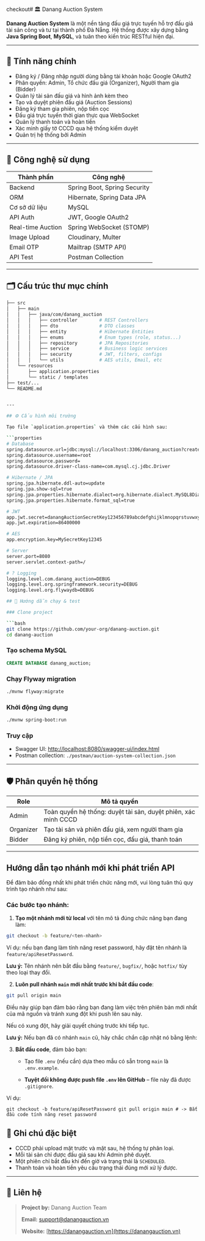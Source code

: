 checkout# 🏛️ Danang Auction System

**Danang Auction System** là một nền tảng đấu giá trực tuyến hỗ trợ đấu giá tài sản công và tư tại thành phố Đà Nẵng. Hệ thống được xây dựng bằng **Java Spring Boot**, **MySQL**, và tuân theo kiến trúc RESTful hiện đại.

---

## 🚀 Tính năng chính

- Đăng ký / Đăng nhập người dùng bằng tài khoản hoặc Google OAuth2
- Phân quyền: Admin, Tổ chức đấu giá (Organizer), Người tham gia (Bidder)
- Quản lý tài sản đấu giá và hình ảnh kèm theo
- Tạo và duyệt phiên đấu giá (Auction Sessions)
- Đăng ký tham gia phiên, nộp tiền cọc
- Đấu giá trực tuyến thời gian thực qua WebSocket
- Quản lý thanh toán và hoàn tiền
- Xác minh giấy tờ CCCD qua hệ thống kiểm duyệt
- Quản trị hệ thống bởi Admin

---

## 🧰 Công nghệ sử dụng

| Thành phần          | Công nghệ                         |
|---------------------|-----------------------------------|
| Backend             | Spring Boot, Spring Security      |
| ORM                 | Hibernate, Spring Data JPA        |
| Cơ sở dữ liệu       | MySQL                             |
| API Auth            | JWT, Google OAuth2                |
| Real-time Auction   | Spring WebSocket (STOMP)          |
| Image Upload        | Cloudinary, Multer                |
| Email OTP           | Mailtrap (SMTP API)               |
| API Test            | Postman Collection                |

---

## 🗂️ Cấu trúc thư mục chính

```bash
├── src
│   ├── main
│   │   ├── java/com/danang_auction
│   │   │   ├── controller        # REST Controllers
│   │   │   ├── dto               # DTO classes
│   │   │   ├── entity            # Hibernate Entities
│   │   │   ├── enums             # Enum types (role, status...)
│   │   │   ├── repository        # JPA Repositories
│   │   │   ├── service           # Business logic services
│   │   │   ├── security          # JWT, filters, configs
│   │   │   └── utils             # AES utils, Email, etc
│   └── resources
│       ├── application.properties
│       └── static / templates
├── test/...
└── README.md


---

## ⚙️ Cấu hình môi trường

Tạo file `application.properties` và thêm các cấu hình sau:

```properties
# Database
spring.datasource.url=jdbc:mysql://localhost:3306/danang_auction?createDatabaseIfNotExist=true&useSSL=false&serverTimezone=UTC
spring.datasource.username=root
spring.datasource.password=
spring.datasource.driver-class-name=com.mysql.cj.jdbc.Driver

# Hibernate / JPA
spring.jpa.hibernate.ddl-auto=update
spring.jpa.show-sql=true
spring.jpa.properties.hibernate.dialect=org.hibernate.dialect.MySQL8Dialect
spring.jpa.properties.hibernate.format_sql=true

# JWT
app.jwt.secret=danangAuctionSecretKey123456789abcdefghijklmnopqrstuvwxyz
app.jwt.expiration=86400000

# AES
app.encryption.key=MySecretKey12345

# Server
server.port=8080
server.servlet.context-path=/

# ? Logging
logging.level.com.danang_auction=DEBUG
logging.level.org.springframework.security=DEBUG
logging.level.org.flywaydb=DEBUG

## 🧪 Hướng dẫn chạy & test

### Clone project

```bash
git clone https://github.com/your-org/danang-auction.git
cd danang-auction
```

### Tạo schema MySQL

```sql
CREATE DATABASE danang_auction;
```

### Chạy Flyway migration

```bash
./mvnw flyway:migrate
```

### Khởi động ứng dụng

```bash
./mvnw spring-boot:run
```

### Truy cập

* Swagger UI: [http://localhost:8080/swagger-ui/index.html](http://localhost:8080/swagger-ui/index.html)
* Postman collection: `./postman/auction-system-collection.json`

---

## 🛡️ Phân quyền hệ thống

| Role      | Mô tả quyền                                                    |
| --------- | -------------------------------------------------------------- |
| Admin     | Toàn quyền hệ thống: duyệt tài sản, duyệt phiên, xác minh CCCD |
| Organizer | Tạo tài sản và phiên đấu giá, xem người tham gia               |
| Bidder    | Đăng ký phiên, nộp tiền cọc, đấu giá, thanh toán               |

---
## Hướng dẫn tạo nhánh mới khi phát triển API

Để đảm bảo đồng nhất khi phát triển chức năng mới, vui lòng tuân thủ quy trình tạo nhánh như sau:

###  Các bước tạo nhánh:

1.  **Tạo một nhánh mới từ local** với tên mô tả đúng chức năng bạn đang làm:

```bash
git checkout -b feature/<ten-nhanh>
```

   Ví dụ: nếu bạn đang làm tính năng reset password, hãy đặt tên nhánh là `feature/apiResetPassword`.

   **Lưu ý:** Tên nhánh nên bắt đầu bằng `feature/`, `bugfix/`, hoặc `hotfix/` tùy theo loại thay đổi.

2.  **Luôn pull nhánh `main` mới nhất trước khi bắt đầu code**:

```bash
git pull origin main
```

   Điều này giúp bạn đảm bảo rằng bạn đang làm việc trên phiên bản mới nhất của mã nguồn và tránh xung đột khi push lên sau này.

   Nếu có xung đột, hãy giải quyết chúng trước khi tiếp tục.

   **Lưu ý:** Nếu bạn đã có nhánh `main` cũ, hãy chắc chắn cập nhật nó bằng lệnh:


3.  **Bắt đầu code**, đảm bảo bạn:

    -   Tạo file `.env` (nếu cần) dựa theo mẫu có sẵn trong `main` là `.env.example`.

    -   **Tuyệt đối không được push file `.env` lên GitHub** – file này đã được `.gitignore`.


Ví dụ:

`git checkout -b feature/apiResetPassword
git pull origin main # -> Bắt đầu code tính năng reset password`

## 📌 Ghi chú đặc biệt

* CCCD phải upload mặt trước và mặt sau, hệ thống tự phân loại.
* Mỗi tài sản chỉ được đấu giá sau khi Admin phê duyệt.
* Một phiên chỉ bắt đầu khi đến giờ và trạng thái là `SCHEDULED`.
* Thanh toán và hoàn tiền yêu cầu trạng thái đúng mới xử lý được.

---

## 📧 Liên hệ

> **Project by:** Danang Auction Team
> 
> **Email:** [support@danangauction.vn](mailto:support@danangauction.vn)
> 
> **Website:** [https://danangauction.vn](https://danangauction.vn)



